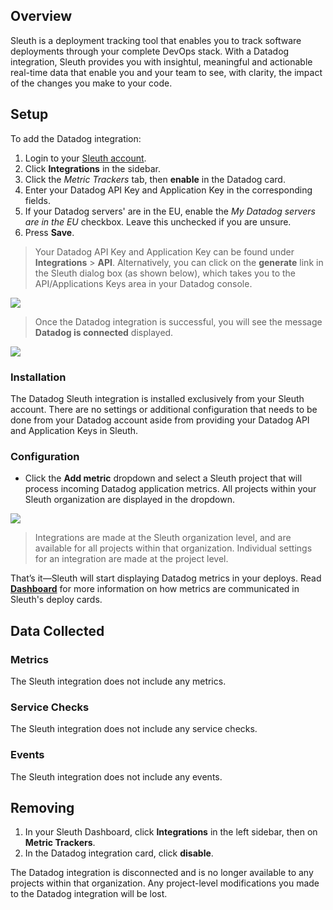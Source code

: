 ## Overview

Sleuth is a deployment tracking tool that enables you to track software deployments through your complete DevOps stack. With a Datadog integration, Sleuth provides you with insightul, meaningful and actionable real-time data that enable you and your team to see, with clarity, the impact of the changes you make to your code.

## Setup

To add the Datadog integration:

1. Login to your [Sleuth account](https://app.sleuth.io/accounts/login/). 
1. Click **Integrations** in the sidebar.
2. Click the _Metric Trackers_ tab, then **enable** in the Datadog card.
3. Enter your Datadog API Key and Application Key in the corresponding fields. 
4. If your Datadog servers' are in the EU, enable the _My Datadog servers are in the EU_ checkbox. Leave this unchecked if you are unsure.  
5. Press **Save**. 

> Your Datadog API Key and Application Key can be found under **Integrations** &gt; **API**. Alternatively, you can click on the **generate** link in the Sleuth dialog box (as shown below), which takes you to the API/Applications Keys area in your Datadog console. 

![](https://raw.githubusercontent.com/DataDog/integrations-extras/master/sleuth/images/datadog-integration-api-key.png)

> Once the Datadog integration is successful, you will see the message **Datadog is connected** displayed. 

![](https://raw.githubusercontent.com/DataDog/integrations-extras/master/sleuth/images/datadog-integration.png)

### Installation

The Datadog Sleuth integration is installed exclusively from your Sleuth account. There are no settings or additional configuration that needs to be done from your Datadog account aside from providing your Datadog API and Application Keys in Sleuth. 

### Configuration

* Click the **Add metric** dropdown and select a Sleuth project that will process incoming Datadog application metrics. All projects within your Sleuth organization are displayed in the dropdown. 

![](https://raw.githubusercontent.com/DataDog/integrations-extras/master/sleuth/images/datadog-enabled-metric-pick.png)

> Integrations are made at the Sleuth organization level, and are available for all projects within that organization. Individual settings for an integration are made at the project level.  

That’s it—Sleuth will start displaying Datadog metrics in your deploys. Read [**Dashboard**](https://help.sleuth.io/dashboard) for more information on how metrics are communicated in Sleuth's deploy cards. 


## Data Collected

### Metrics

The Sleuth integration does not include any metrics. 

### Service Checks

The Sleuth integration does not include any service checks.

### Events

The Sleuth integration does not include any events. 

## Removing

1. In your Sleuth Dashboard, click **Integrations** in the left sidebar, then on **Metric Trackers**. 
2. In the Datadog integration card, click **disable**.

The Datadog integration is disconnected and is no longer available to any projects within that organization. Any project-level modifications you made to the Datadog integration will be lost.
